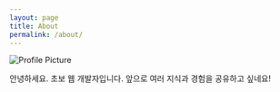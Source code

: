 ```yaml
---
layout: page
title: About
permalink: /about/
---
```


<img src="{{ site.baseurl }}/assets/profile-placeholder.gif" title="Profile Picture" class="profile">

안녕하세요. 초보 웹 개발자입니다. 앞으로 여러 지식과 경험을 공유하고 싶네요!

[centrarium]: https://github.com/bencentra/centrarium
[bencentra]: http://bencentra.com
[jekyll]: https://github.com/jekyll/jekyll
